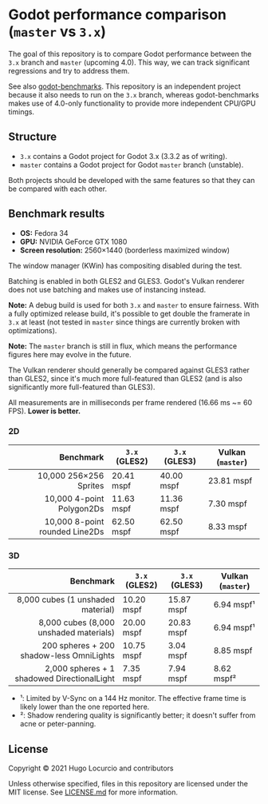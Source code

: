 # Godot performance comparison (`master` vs `3.x`)

The goal of this repository is to compare Godot performance between the
`3.x` branch and `master` (upcoming 4.0). This way, we can track significant
regressions and try to address them.

See also [godot-benchmarks](https://github.com/godotengine/godot-benchmarks).
This repository is an independent project because it also needs to run on the
`3.x` branch, whereas godot-benchmarks makes use of 4.0-only functionality to
provide more independent CPU/GPU timings.

## Structure

- `3.x` contains a Godot project for Godot 3.x (3.3.2 as of writing).
- `master` contains a Godot project for Godot `master` branch (unstable).

Both projects should be developed with the same features so that they can be
compared with each other.

## Benchmark results

- **OS:** Fedora 34
- **GPU:** NVIDIA GeForce GTX 1080
- **Screen resolution:** 2560×1440 (borderless maximized window)

The window manager (KWin) has compositing disabled during the test.

Batching is enabled in both GLES2 and GLES3. Godot's Vulkan renderer does not
use batching and makes use of instancing instead.

**Note:** A debug build is used for both `3.x` and `master` to ensure fairness.
With a fully optimized release build, it's possible to get double the framerate
in `3.x` at least (not tested in `master` since things are currently broken with
optimizations).

**Note:** The `master` branch is still in flux, which means the performance
figures here may evolve in the future.

The Vulkan renderer should generally be compared against GLES3 rather than
GLES2, since it's much more full-featured than GLES2 (and is also significantly
more full-featured than GLES3).

All measurements are in milliseconds per frame rendered (16.66 ms ~= 60 FPS).
**Lower is better.**

### 2D

|                                 Benchmark | `3.x` (GLES2) | `3.x` (GLES3) | Vulkan (`master`) |
|------------------------------------------:|---------------|---------------|-------------------|
|                    10,000 256×256 Sprites | 20.41 mspf    | 40.00 mspf    | 23.81 mspf        |
|                 10,000 4-point Polygon2Ds | 11.63 mspf    | 11.36 mspf    | 7.30 mspf         |
|            10,000 8-point rounded Line2Ds | 62.50 mspf    | 62.50 mspf    | 8.33 mspf         |

### 3D

|                                    Benchmark | `3.x` (GLES2) | `3.x` (GLES3) | Vulkan (`master`) |
|---------------------------------------------:|---------------|---------------|-------------------|
|            8,000 cubes (1 unshaded material) | 10.20 mspf    | 15.87 mspf    | 6.94 mspf¹        |
|       8,000 cubes (8,000 unshaded materials) | 20.00 mspf    | 20.83 mspf    | 6.94 mspf¹        |
|     200 spheres + 200 shadow-less OmniLights | 10.75 mspf    | 3.04 mspf     | 8.85 mspf         |
|  2,000 spheres + 1 shadowed DirectionalLight | 7.35 mspf     | 7.94 mspf     | 8.62 mspf²        |

- ¹: Limited by V-Sync on a 144 Hz monitor. The effective frame time is likely lower than the one reported here.
- ²: Shadow rendering quality is significantly better; it doesn't suffer from acne or peter-panning.

## License

Copyright © 2021 Hugo Locurcio and contributors

Unless otherwise specified, files in this repository are licensed under the
MIT license. See [LICENSE.md](LICENSE.md) for more information.
